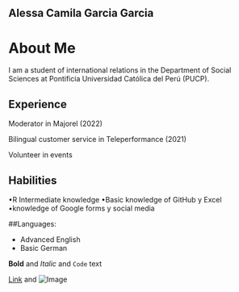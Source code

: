 ## Alessa Camila Garcia Garcia

About Me
======

I am a student of international relations in the Department of Social Sciences at Pontificia Universidad Católica del Perú (PUCP).

## Experience
Moderator in Majorel (2022)

Bilingual customer service in Teleperformance (2021)

Volunteer in events

## Habilities
•R Intermediate knowledge
•Basic knowledge of GitHub y Excel
•knowledge of Google forms y social media

##Languages:

- Advanced English
- Basic German 

**Bold** and _Italic_ and `Code` text

[Link](url) and ![Image](src)
